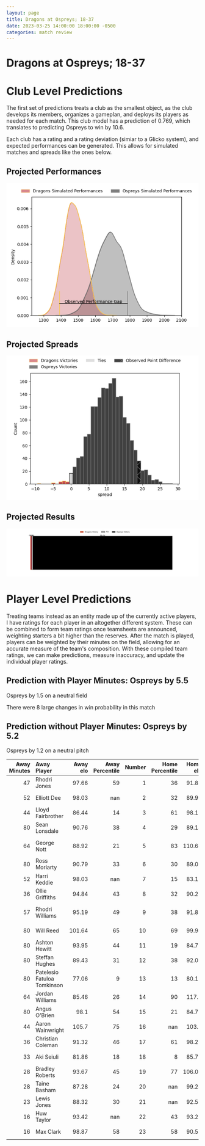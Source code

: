```yaml
---  
layout: page  
title: Dragons at Ospreys; 18-37  
date: 2023-03-25 14:00:00 18:00:00 -0500  
categories: match review  
---
```

# Dragons at Ospreys; 18-37

# Club Level Predictions


The first set of predictions treats a club as the smallest object, as the club develops its members, organizes a gameplan, and deploys its players as needed for each match. This club model has a prediction of 0.769, which translates to predicting Ospreys to win by 10.6.

Each club has a rating and a rating deviation (simiar to a Glicko system), and expected performances can be generated. This allows for simulated matches and spreads like the ones below.
## Projected Performances


![Projected Performances](plots/performances_2023-03-25-Ospreys-Dragons.png)
## Projected Spreads


![Projected Spreads](plots/spreads_2023-03-25-Ospreys-Dragons.png)
## Projected Results


![Projected Results](plots/resultbar_2023-03-25-Ospreys-Dragons.png)
# Player Level Predictions


Treating teams instead as an entity made up of the currently active players, I have ratings for each player in an altogether different system. These can be combined to form team ratings once teamsheets are announced, weighting starters a bit higher than the reserves. After the match is played, players can be weighted by their minutes on the field, allowing for an accurate measure of the team's composition. With these compiled team ratings, we can make predictions, measure inaccuracy, and update the individual player ratings.
## Prediction with Player Minutes: Ospreys by 5.5


Ospreys by 1.5 on a neutral field

There were 8 large changes in win probability in this match
## Prediction without Player Minutes: Ospreys by 5.2


Ospreys by 1.2 on a neutral pitch



|   Away Minutes | Away Player                 |   Away elo |   Away Percentile |   Number |   Home Percentile |   Home elo | Home Player            |   Home Minutes |
|---------------:|:----------------------------|-----------:|------------------:|---------:|------------------:|-----------:|:-----------------------|---------------:|
|             47 | Rhodri Jones                |      97.66 |                59 |        1 |                36 |      91.87 | Nicky Smith            |             54 |
|             52 | Elliott Dee                 |      98.03 |               nan |        2 |                32 |      89.95 | Sam Parry              |             51 |
|             44 | Lloyd Fairbrother           |      86.44 |                14 |        3 |                61 |      98.17 | Tom Botha              |             58 |
|             80 | Sean Lonsdale               |      90.76 |                38 |        4 |                29 |      89.14 | Huw Sutton             |             80 |
|             64 | George Nott                 |      88.92 |                21 |        5 |                83 |     110.67 | Alun Wyn Jones         |             70 |
|             80 | Ross Moriarty               |      90.79 |                33 |        6 |                30 |      89.07 | Daniel Lydiate         |             80 |
|             52 | Harri Keddie                |      98.03 |               nan |        7 |                15 |      83.16 | Ethan Roots            |             80 |
|             36 | Ollie Griffiths             |      94.84 |                43 |        8 |                32 |      90.25 | Morgan Morris          |             71 |
|             57 | Rhodri Williams             |      95.19 |                49 |        9 |                38 |      91.88 | Reuben Morgan-Williams |             80 |
|             80 | Will Reed                   |     101.64 |                65 |       10 |                69 |      99.94 | Jack Walsh             |             43 |
|             80 | Ashton Hewitt               |      93.95 |                44 |       11 |                19 |      84.78 | Luke Morgan            |             80 |
|             80 | Steffan Hughes              |      89.43 |                31 |       12 |                38 |      92.01 | Kieran Williams        |             58 |
|             80 | Patelesio Fatuloa Tomkinson |      77.06 |                 9 |       13 |                13 |      80.13 | Owen Watkin            |             80 |
|             64 | Jordan Williams             |      85.46 |                26 |       14 |                90 |     117.1  | George North           |             80 |
|             80 | Angus O'Brien               |      98.1  |                54 |       15 |                21 |      84.77 | Iestyn Hopkins         |             58 |
|             44 | Aaron Wainwright            |     105.7  |                75 |       16 |               nan |     103.1  | Luke Scully            |             37 |
|             36 | Christian Coleman           |      91.32 |                46 |       17 |                61 |      98.29 | Dewi Lake              |             29 |
|             33 | Aki Seiuli                  |      81.86 |                18 |       18 |                 8 |      85.75 | Gareth Thomas          |             26 |
|             28 | Bradley Roberts             |      93.67 |                45 |       19 |                77 |     106.01 | Michael Collins        |             22 |
|             28 | Taine Basham                |      87.28 |                24 |       20 |               nan |      99.24 | Ben Warren             |             22 |
|             23 | Lewis Jones                 |      88.32 |                30 |       21 |               nan |      92.58 | Matthew Aubrey         |             22 |
|             16 | Huw Taylor                  |      93.42 |               nan |       22 |                43 |      93.25 | Rhys Davies            |             10 |
|             16 | Max Clark                   |      98.87 |                58 |       23 |                58 |      90.55 | Harri Deaves           |              9 |


